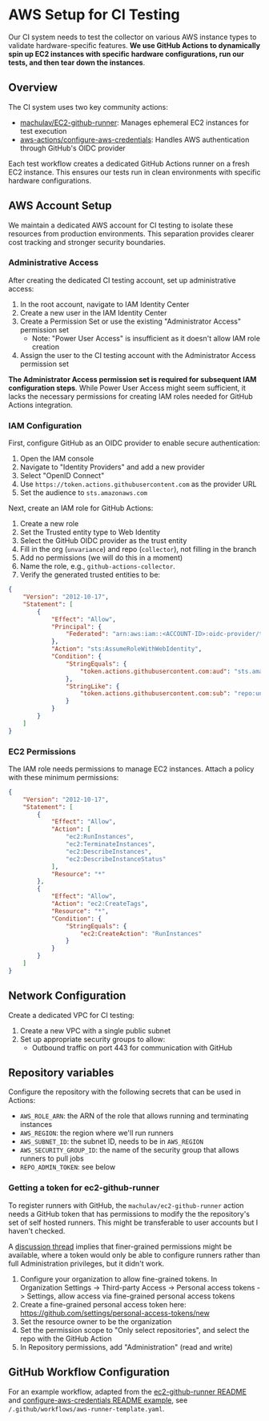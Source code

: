 # AWS Setup for CI Testing

Our CI system needs to test the collector on various AWS instance types to validate hardware-specific features. **We use GitHub Actions to dynamically spin up EC2 instances with specific hardware configurations, run our tests, and then tear down the instances**.

## Overview

The CI system uses two key community actions:
- [machulav/EC2-github-runner](https://github.com/machulav/ec2-github-runner): Manages ephemeral EC2 instances for test execution
- [aws-actions/configure-aws-credentials](https://github.com/aws-actions/configure-aws-credentials): Handles AWS authentication through GitHub's OIDC provider

Each test workflow creates a dedicated GitHub Actions runner on a fresh EC2 instance. This ensures our tests run in clean environments with specific hardware configurations.

## AWS Account Setup

We maintain a dedicated AWS account for CI testing to isolate these resources from production environments. This separation provides clearer cost tracking and stronger security boundaries.

### Administrative Access

After creating the dedicated CI testing account, set up administrative access:

1. In the root account, navigate to IAM Identity Center
2. Create a new user in the IAM Identity Center
3. Create a Permission Set or use the existing "Administrator Access" permission set
   - Note: "Power User Access" is insufficient as it doesn't allow IAM role creation
4. Assign the user to the CI testing account with the Administrator Access permission set

**The Administrator Access permission set is required for subsequent IAM configuration steps**. While Power User Access might seem sufficient, it lacks the necessary permissions for creating IAM roles needed for GitHub Actions integration.

### IAM Configuration

First, configure GitHub as an OIDC provider to enable secure authentication:

1. Open the IAM console
2. Navigate to "Identity Providers" and add a new provider
3. Select "OpenID Connect"
4. Use `https://token.actions.githubusercontent.com` as the provider URL
5. Set the audience to `sts.amazonaws.com`

Next, create an IAM role for GitHub Actions:

1. Create a new role
2. Set the Trusted entity type to Web Identity
3. Select the GitHub OIDC provider as the trust entity
4. Fill in the org (`unvariance`) and repo (`collector`), not filling in the branch
5. Add no permissions (we will do this in a moment)
6. Name the role, e.g., `github-actions-collector`.
7. Verify the generated trusted entities to be:
```json
{
    "Version": "2012-10-17",
    "Statement": [
        {
            "Effect": "Allow",
            "Principal": {
                "Federated": "arn:aws:iam::<ACCOUNT-ID>:oidc-provider/token.actions.githubusercontent.com"
            },
            "Action": "sts:AssumeRoleWithWebIdentity",
            "Condition": {
                "StringEquals": {
                    "token.actions.githubusercontent.com:aud": "sts.amazonaws.com"
                },
                "StringLike": {
                    "token.actions.githubusercontent.com:sub": "repo:unvariance/collector:*"
                }
            }
        }
    ]
}
```

### EC2 Permissions

The IAM role needs permissions to manage EC2 instances. Attach a policy with these minimum permissions:

```json
{
    "Version": "2012-10-17",
    "Statement": [
        {
            "Effect": "Allow",
            "Action": [
                "ec2:RunInstances",
                "ec2:TerminateInstances",
                "ec2:DescribeInstances",
                "ec2:DescribeInstanceStatus"
            ],
            "Resource": "*"
        },
        {
            "Effect": "Allow",
            "Action": "ec2:CreateTags",
            "Resource": "*",
            "Condition": {
                "StringEquals": {
                    "ec2:CreateAction": "RunInstances"
                }
            }
        }
    ]
}
```

## Network Configuration

Create a dedicated VPC for CI testing:

1. Create a new VPC with a single public subnet
2. Set up appropriate security groups to allow:
   - Outbound traffic on port 443 for communication with GitHub

## Repository variables

Configure the repository with the following secrets that can be used in Actions:

- `AWS_ROLE_ARN`: the ARN of the role that allows running and terminating instances
- `AWS_REGION`: the region where we'll run runners
- `AWS_SUBNET_ID`: the subnet ID, needs to be in `AWS_REGION`
- `AWS_SECURITY_GROUP_ID`: the name of the security group that allows runners to pull jobs
- `REPO_ADMIN_TOKEN`: see below

### Getting a token for ec2-github-runner

To register runners with GitHub, the `machulav/ec2-github-runner` action needs a GitHub token that has permissions to modify the the repository's set of self hosted runners. This might be transferable to user accounts but I haven't checked.

A [discussion thread](https://github.com/orgs/community/discussions/53361#discussioncomment-9289579) implies that finer-grained permissions might be available, where a token would only be able to configure runners rather than full Administration privileges, but it didn't work.

1. Configure your organization to allow fine-grained tokens. In Organization Settings -> Third-party Access -> Personal access tokens -> Settings, allow access via fine-grained personal access tokens
2. Create a fine-grained personal access token here: https://github.com/settings/personal-access-tokens/new
3. Set the resource owner to be the organization
4. Set the permission scope to "Only select repositories", and select the repo with the GitHub Action
4. In Repository permissions, add "Administration" (read and write)

## GitHub Workflow Configuration

For an example workflow, adapted from the [ec2-github-runner README](https://github.com/machulav/ec2-github-runner?tab=readme-ov-file#example) and [configure-aws-credentials README example](https://github.com/aws-actions/configure-aws-credentials?tab=readme-ov-file#assumerolewithwebidentity-recommended), see `/.github/workflows/aws-runner-template.yaml`.
